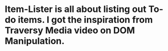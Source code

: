# Item-Lister is all about listing out To-do items. I got the inspiration from Traversy Media video on DOM Manipulation.
